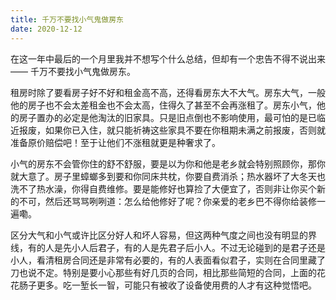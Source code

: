```yaml
---
title: 千万不要找小气鬼做房东
date: 2020-12-12
---
```


在这一年中最后的一个月里我并不想写个什么总结，但却有一个忠告不得不说出来 —— 千万不要找小气鬼做房东。

租房时除了要看房子好不好和租金高不高，还得看房东大不大气。房东大气，一般他的房子也不会太差租金也不会太高，住得久了甚至不会再涨租了。房东小气，他的房子置办的必定是他淘汰的旧家具。只是旧点倒也不影响使用，最可怕的是已临近报废，如果你已入住，就只能祈祷这些家具不要在你租期未满之前报废，否则就准备原价赔偿吧！至于让他们不涨租就更是种奢求了。

小气的房东不会管你住的舒不舒服，要是以为你和他是老乡就会特别照顾你，那你就大意了。房子里蟑螂多到要和你同床共枕，你要自费消杀；热水器坏了大冬天也洗不了热水澡，你得自费维修。要是能修好也算捡了大便宜了，否则非让你买个新的不可，然后还骂骂咧咧道：怎么给他修好了呢？你亲爱的老乡巴不得你给装修一遍嘞。

区分大气和小气或许比区分好人和坏人容易，但这两种气度之间也没有明显的界线，有的人是先小人后君子，有的人是先君子后小人。不过无论碰到的是君子还是小人，看清租房合同还是非常有必要的，有的人表面看似君子，实则在合同里藏了刀也说不定。特别是要小心那些有好几页的合同，相比那些简短的合同，上面的花花肠子更多。吃一堑长一智，可能只有被收了设备使用费的人才有这种觉悟吧。
